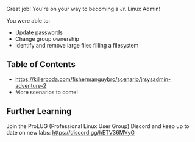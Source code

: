 
Great job! You're on your way to becoming a Jr. Linux Admin!

You were able to:
- Update passwords
- Change group ownership
- Identify and remove large files filling a filesystem

## Table of Contents

- https://killercoda.com/fishermanguybro/scenario/jrsysadmin-adventure-2
- More scenarios to come!

## Further Learning

Join the ProLUG (Professional Linux User Group) Discord and keep up to date on new labs: https://discord.gg/hETV36MVyG